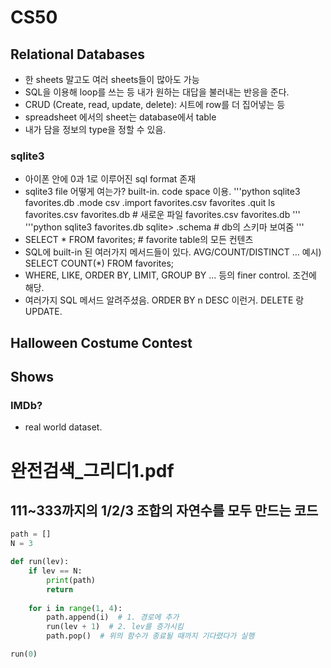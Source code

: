 # CS50
## Relational Databases
- 한 sheets 말고도 여러 sheets들이 많아도 가능
- SQL을 이용해 loop를 쓰는 등 내가 원하는 대답을 불러내는 반응을 준다.
- CRUD (Create, read, update, delete): 시트에 row를 더 집어넣는 등
- spreadsheet 에서의 sheet는 database에서 table
- 내가 담을 정보의 type을 정할 수 있음.
### sqlite3
- 아이폰 안에 0과 1로 이루어진 sql format 존재
- sqlite3 file 어떻게 여는가? built-in. code space 이용.
'''python
sqlite3 favorites.db
.mode csv
.import favorites.csv favorites
.quit
ls favorites.csv favorites.db  # 새로운 파일
favorites.csv favorites.db
'''
'''python
sqlite3 favorites.db
sqlite> .schema  # db의 스키마 보여줌
'''
- SELECT * FROM favorites;  # favorite table의 모든 컨텐츠
- SQL에 built-in 된 여러가지 메서드들이 있다. AVG/COUNT/DISTINCT ... 예시) SELECT COUNT(*) FROM favorites;
- WHERE, LIKE, ORDER BY, LIMIT, GROUP BY ... 등의 finer control. 조건에 해당.
- 여러가지 SQL 메서드 알려주셨음. ORDER BY n DESC 이런거. DELETE 랑 UPDATE.
## Halloween Costume Contest

## Shows
### IMDb?
- real world dataset. 

# 완전검색_그리디1.pdf
## 111~333까지의 1/2/3 조합의 자연수를 모두 만드는 코드
```python
path = []
N = 3

def run(lev):
    if lev == N:
        print(path)
        return
    
    for i in range(1, 4):
        path.append(i)  # 1. 경로에 추가
        run(lev + 1)  # 2. lev를 증가시킴
        path.pop()  # 위의 함수가 종료될 때까지 기다렸다가 실행

run(0)
```